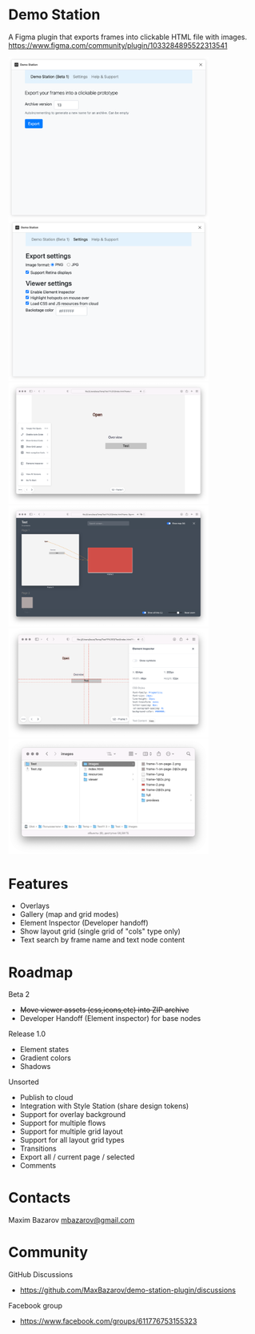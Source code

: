 # Demo Station

A Figma plugin that exports frames into clickable HTML file with images.   
https://www.figma.com/community/plugin/1033284895522313541

<img width="400px" src="https://raw.githubusercontent.com/MaxBazarov/demo-station-plugin/main/screenshots/plugin-main.png"/>
<img width="400px" src="https://raw.githubusercontent.com/MaxBazarov/demo-station-plugin/main/screenshots/plugin-settings.png"/>
<img width="400px" src="https://raw.githubusercontent.com/MaxBazarov/demo-station-plugin/main/screenshots/viewer-menu.png"/>
<img width="400px" src="https://raw.githubusercontent.com/MaxBazarov/demo-station-plugin/main/screenshots/viewer-gallery.png"/>
<img width="400px" src="https://raw.githubusercontent.com/MaxBazarov/demo-station-plugin/main/screenshots/viewer-inspector.png"/>
<img width="400px" src="https://raw.githubusercontent.com/MaxBazarov/demo-station-plugin/main/screenshots/zip-content.png"/>

# Features
- Overlays
- Gallery (map and grid modes)
- Element Inspector (Developer handoff)
- Show layout grid (single grid of "cols" type only)
- Text search by frame name and text node content

# Roadmap
Beta 2
- ~~Move viewer assets (css,icons,etc) into ZIP archive~~
- Developer Handoff (Element inspector) for base nodes

Release 1.0
- Element states
- Gradient colors
- Shadows

Unsorted
- Publish to cloud
- Integration with Style Station (share design tokens)
- Support for overlay background
- Support for multiple flows
- Support for multiple grid layout
- Support for all layout grid types
- Transitions
- Export all / current page / selected
- Comments

# Contacts
Maxim Bazarov
mbazarov@gmail.com

# Community
GitHub Discussions 
- https://github.com/MaxBazarov/demo-station-plugin/discussions

Facebook group 
- https://www.facebook.com/groups/611776753155323
